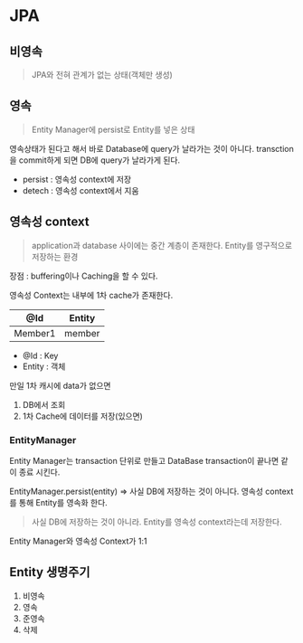 # JPA

## 비영속
> JPA와 전혀 관계가 없는 상태(객체만 생성)

## 영속
> Entity Manager에 persist로 Entity를 넣은 상태

영속상태가 된다고 해서 바로 Database에 query가 날라가는 것이 아니다. transction을 commit하게 되면 DB에 query가 날라가게 된다.

- persist : 영속성 context에 저장
- detech : 영속성 context에서 지움

## 영속성 context

> application과 database 사이에는 중간 계층이 존재한다.
> Entity를 영구적으로 저장하는 환경
 
장점 : buffering이나 Caching을 할 수 있다.

영속성  Context는 내부에 1차 cache가 존재한다.

|   @Id   | Entity |
| :-----: | :----: |
| Member1 | member |

- @Id : Key
- Entity : 객체

만일 1차 캐시에 data가 없으면 
1. DB에서 조회
2. 1차 Cache에 데이터를 저장(있으면)

### EntityManager

Entity Manager는 transaction 단위로 만들고 DataBase transaction이 끝나면 같이 종료 시킨다.

EntityManager.persist(entity) => 사실 DB에 저장하는 것이 아니다. 영속성 context를 통해 Entity를 영속화 한다.

> 사실 DB에 저장하는 것이 아니라. Entity를 영속성 context라는데 저장한다.

Entity Manager와 영속성 Context가 1:1

## Entity 생명주기
1. 비영속
2. 영속
3. 준영속
4. 삭제